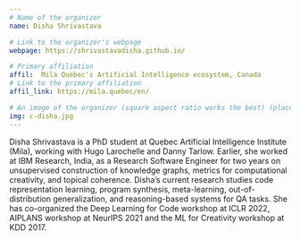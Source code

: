 ```yaml
---
# Name of the organizer
name: Disha Shrivastava

# Link to the organizer's webpage
webpage: https://shrivastavadisha.github.io/

# Primary affiliation
affil:  Mila Quebec's Artificial Intelligence ecosystem, Canada
# Link to the primary affiliation
affil_link: https://mila.quebec/en/

# An image of the organizer (square aspect ratio works the best) (place in the `assets/img/organizers` directory)
img: c-disha.jpg
---
```

Disha Shrivastava is a PhD student at Quebec Artificial Intelligence  Institute (Mila), working with Hugo Larochelle and Danny Tarlow. Earlier, she worked at IBM Research, India, as a Research Software Engineer for two years on unsupervised construction of knowledge  graphs, metrics for computational creativity, and topical coherence. Disha’s current research studies code representation learning, program synthesis, meta-learning, out-of-distribution generalization, and reasoning-based systems for QA tasks. She has co-organized the Deep Learning for Code workshop at ICLR 2022, AIPLANS workshop at NeurIPS 2021 and the ML for Creativity workshop at KDD 2017.